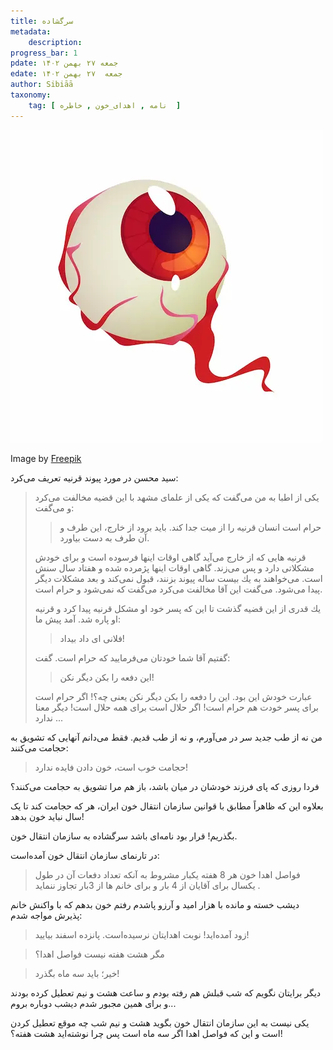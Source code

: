 ```yaml
---
title: سرگشاده
metadata: 
    description: 
progress_bar: 1
pdate: جمعه ۲۷ بهمن ۱۴۰۲
edate: جمعه  ۲۷ بهمن ۱۴۰۲    
author: Sibiāā
taxonomy: 
    tag: [ نامه , اهدای_خون , خاطره  ]
---
```

![ من هنوز تو را دوست دارم ](halloween-element-illustration_23-2150619065.webp?classes=center&loading=lazy)
<div class="align-center">
Image by <a href="https://www.freepik.com/free-psd/halloween-element-illustration_53061455.htm#query=eye%20blood&position=0&from_view=search&track=ais&uuid=3fd72ace-81fe-47ad-8dfc-1782af650ec9">Freepik</a>
</div>

سید محسن در مورد پیوند قرنیه تعریف می‌کرد:

<blockquote>
یکی از اطبا به من می‌گفت كه یكی از علمای مشهد با این قضیه مخالفت می‌كرد و می‌گفت: 

<blockquote>
حرام است انسان قرنیه را از میت جدا كند. باید برود از خارج، این طرف و آن طرف به دست بیاورد. 
</blockquote>

قرنیه هایی كه از خارج می‌آید گاهی اوقات اینها فرسوده است و برای خودش مشكلاتی دارد و پس می‌زند. گاهی اوقات اینها پژمرده شده و هفتاد سال سنش است. می‌خواهند به یك بیست ساله پیوند بزنند، قبول نمی‌كند و بعد مشكلات دیگر پیدا می‌شود. می‌گفت این آقا مخالفت می‌كرد می‌گفت که نمی‌شود و حرام است.

یك قدری از این قضیه گذشت تا این كه پسر خود او مشكل قرنیه پیدا كرد و قرنیه او پاره شد. آمد پیش ما:

<blockquote>
فلانی ای داد بیداد! 
</blockquote>

گفتیم آقا شما خودتان می‌فرمایید كه حرام است. گفت: 

<blockquote>
این دفعه را بكن دیگر نكن! 
</blockquote>

عبارت خودش این بود. این را دفعه را بكن دیگر نكن یعنی چه؟! اگر حرام است برای پسر خودت هم حرام است! اگر حلال است برای همه حلال است! دیگر معنا ندارد ...
</blockquote>

من نه از طب جدید سر در می‌آورم، و نه از طب قدیم. فقط می‌دانم آنهایی که تشویق به حجامت می‌کنند:

> حجامت خوب است، خون دادن فایده ندارد!

فردا روزی که پای فرزند خودشان در میان باشد، باز هم مرا تشویق به حجامت می‌کنند؟

بعلاوه این که ظاهراً مطابق با قوانین سازمان انتقال خون ایران، هر که حجامت کند تا یک سال نباید خون بدهد!

بگذریم! قرار بود نامه‌ای باشد سرگشاده به سازمان انتقال خون.

در تارنمای سازمان انتقال خون آمده‌است:

>  فواصل اهدا خون هر 8 هفته يكبار مشروط به آنكه تعداد دفعات آن  در طول يكسال برای آقایان از 4 بار و برای خانم ها از 3بار تجاوز ننمايد .

دیشب خسته و مانده با هزار امید و آرزو پاشدم رفتم خون بدهم که با واکنش خانم پذیرش مواجه شدم:

> زود آمده‌اید! نوبت اهدایتان نرسیده‌است. پانزده اسفند بیایید!

<!---->

> مگر هشت هفته نیست فواصل اهدا؟

<!---->

> خیر؛ باید سه ماه بگذرد!

دیگر برایتان نگویم که شب قبلش هم رفته بودم و ساعت هشت و نیم تعطیل کرده بودند و برای همین مجبور شدم دیشب دوباره بروم...

یکی نیست به این سازمان انتقال خون بگوید هشت و نیم شب چه موقع تعطیل کردن است و این که فواصل اهدا اگر سه ماه است پس چرا نوشته‌اید هشت هفته؟!
